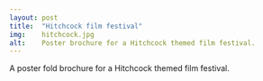 ```yaml
---
layout: post
title:  "Hitchcock film festival"
img:    hitchcock.jpg
alt:	Poster brochure for a Hitchcock themed film festival. 
---
```

A poster fold brochure for a Hitchcock themed film festival.